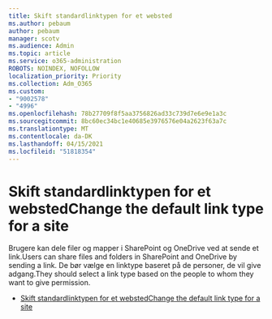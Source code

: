 ```yaml
---
title: Skift standardlinktypen for et websted
ms.author: pebaum
author: pebaum
manager: scotv
ms.audience: Admin
ms.topic: article
ms.service: o365-administration
ROBOTS: NOINDEX, NOFOLLOW
localization_priority: Priority
ms.collection: Adm_O365
ms.custom:
- "9002578"
- "4996"
ms.openlocfilehash: 78b27709f8f5aa3756826ad33c739d7e6e9e1a3c
ms.sourcegitcommit: 8bc60ec34bc1e40685e3976576e04a2623f63a7c
ms.translationtype: MT
ms.contentlocale: da-DK
ms.lasthandoff: 04/15/2021
ms.locfileid: "51818354"
---
```

# <a name="change-the-default-link-type-for-a-site"></a><span data-ttu-id="7502d-102">Skift standardlinktypen for et websted</span><span class="sxs-lookup"><span data-stu-id="7502d-102">Change the default link type for a site</span></span>

<span data-ttu-id="7502d-103">Brugere kan dele filer og mapper i SharePoint og OneDrive ved at sende et link.</span><span class="sxs-lookup"><span data-stu-id="7502d-103">Users can share files and folders in SharePoint and OneDrive by sending a link.</span></span> <span data-ttu-id="7502d-104">De bør vælge en linktype baseret på de personer, de vil give adgang.</span><span class="sxs-lookup"><span data-stu-id="7502d-104">They should select a link type based on the people to whom they want to give permission.</span></span>

- [<span data-ttu-id="7502d-105">Skift standardlinktypen for et websted</span><span class="sxs-lookup"><span data-stu-id="7502d-105">Change the default link type for a site</span></span>](https://docs.microsoft.com/sharepoint/change-default-sharing-link)
